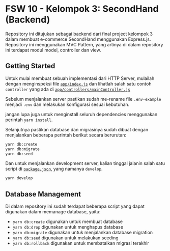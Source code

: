 # FSW 10 - Kelompok 3: SecondHand (Backend)

Repository ini ditujukan sebagai backend dari final project kelompok 3 dalam membuat e-commerce SecondHand menggunakan Express.js.  
Repository ini menggunakan MVC Pattern, yang artinya di dalam repository ini terdapat modul model, controller dan view.

## Getting Started

Untuk mulai membuat sebuah implementasi dari HTTP Server, mulailah dengan menginspeksi file [`app/index.js`](./app/index.js) dan lihatlah salah satu contoh `controller` yang ada di [`app/controllers/mainController.js`](./app/controllers/mainController.js)

Sebelum menjalankan server pastikan sudah me-rename file `.env-example` menjadi `.env` dan melakukan konfigurasi sesuai kebutuhan.

jangan lupa juga untuk menginstall seluruh dependencies menggunakan perintah `yarn install`.

Selanjutnya pastikan database dan migrasinya sudah dibuat dengan menjalankan beberapa perintah berikut secara berurutan:

```sh
yarn db:create
yarn db:migrate
yarn db:seed
```

Dan untuk menjalankan development server, kalian tinggal jalanin salah satu script di [`package.json`](./package.json#L7-8), yang namanya `develop`.

```sh
yarn develop
```

## Database Management

Di dalam repository ini sudah terdapat beberapa script yang dapat digunakan dalam memanage database, yaitu:

-   `yarn db:create` digunakan untuk membuat database
-   `yarn db:drop` digunakan untuk menghapus database
-   `yarn db:migrate` digunakan untuk menjalankan database migration
-   `yarn db:seed` digunakan untuk melakukan seeding
-   `yarn db:rollback` digunakan untuk membatalkan migrasi terakhir
